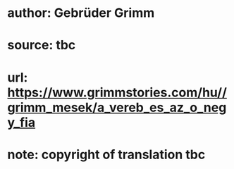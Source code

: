 # author: Gebrüder Grimm
# source: tbc
# url: https://www.grimmstories.com/hu//grimm_mesek/a_vereb_es_az_o_negy_fia
# note: copyright of translation tbc


